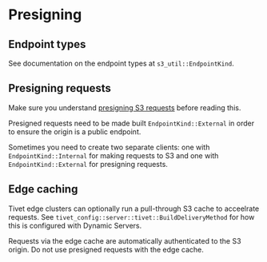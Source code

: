 # Presigning

## Endpoint types

See documentation on the endpoint types at `s3_util::EndpointKind`.

## Presigning requests

Make sure you understand [presigning S3 requests](https://docs.aws.amazon.com/AmazonS3/latest/userguide/using-presigned-url.html) before reading this.

Presigned requests need to be made built `EndpointKind::External` in order to ensure the origin is a public endpoint.

Sometimes you need to create two separate clients: one with `EndpointKind::Internal` for making requests to S3 and one with `EndpointKind::External` for presigning requests.

## Edge caching

Tivet edge clusters can optionally run a pull-through S3 cache to acceelrate requests. See `tivet_config::server::tivet::BuildDeliveryMethod` for how this is configured with Dynamic Servers.

Requests via the edge cache are automatically authenticated to the S3 origin. Do not use presigned requests with the edge cache.



